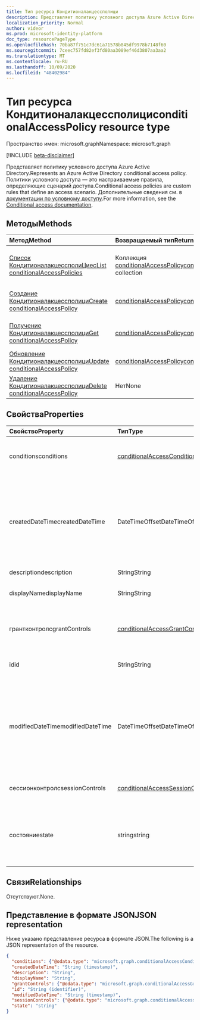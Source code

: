 ```yaml
---
title: Тип ресурса Кондитионалакцессполици
description: Представляет политику условного доступа Azure Active Directory. Политики условного доступа — это настраиваемые правила, определяющие сценарий доступа.
localization_priority: Normal
author: videor
ms.prod: microsoft-identity-platform
doc_type: resourcePageType
ms.openlocfilehash: 70ba87f751c7dc61a71578b845df9978b7148f60
ms.sourcegitcommit: 7ceec757fd82ef3fd80aa3089ef46d3807aa3aa2
ms.translationtype: MT
ms.contentlocale: ru-RU
ms.lasthandoff: 10/09/2020
ms.locfileid: "48402984"
---
```

# <a name="conditionalaccesspolicy-resource-type"></a><span data-ttu-id="c5e1c-104">Тип ресурса Кондитионалакцессполици</span><span class="sxs-lookup"><span data-stu-id="c5e1c-104">conditionalAccessPolicy resource type</span></span>

<span data-ttu-id="c5e1c-105">Пространство имен: microsoft.graph</span><span class="sxs-lookup"><span data-stu-id="c5e1c-105">Namespace: microsoft.graph</span></span>

[!INCLUDE [beta-disclaimer](../../includes/beta-disclaimer.md)]

<span data-ttu-id="c5e1c-106">Представляет политику условного доступа Azure Active Directory.</span><span class="sxs-lookup"><span data-stu-id="c5e1c-106">Represents an Azure Active Directory conditional access policy.</span></span> <span data-ttu-id="c5e1c-107">Политики условного доступа — это настраиваемые правила, определяющие сценарий доступа.</span><span class="sxs-lookup"><span data-stu-id="c5e1c-107">Conditional access policies are custom rules that define an access scenario.</span></span> <span data-ttu-id="c5e1c-108">Дополнительные сведения см. в [документации по условному доступу](/azure/active-directory/conditional-access/).</span><span class="sxs-lookup"><span data-stu-id="c5e1c-108">For more information, see the [Conditional access documentation](/azure/active-directory/conditional-access/).</span></span>

## <a name="methods"></a><span data-ttu-id="c5e1c-109">Методы</span><span class="sxs-lookup"><span data-stu-id="c5e1c-109">Methods</span></span>

| <span data-ttu-id="c5e1c-110">Метод</span><span class="sxs-lookup"><span data-stu-id="c5e1c-110">Method</span></span>       | <span data-ttu-id="c5e1c-111">Возвращаемый тип</span><span class="sxs-lookup"><span data-stu-id="c5e1c-111">Return Type</span></span> | <span data-ttu-id="c5e1c-112">Описание</span><span class="sxs-lookup"><span data-stu-id="c5e1c-112">Description</span></span> |
|:-------------|:------------|:------------|
| [<span data-ttu-id="c5e1c-113">Список КондитионалакцессполиЦиес</span><span class="sxs-lookup"><span data-stu-id="c5e1c-113">List conditionalAccessPolicies</span></span>](../api/conditionalaccessroot-list-policies.md) | <span data-ttu-id="c5e1c-114">Коллекция [conditionalAccessPolicy](conditionalaccesspolicy.md)</span><span class="sxs-lookup"><span data-stu-id="c5e1c-114">[conditionalAccessPolicy](conditionalaccesspolicy.md) collection</span></span> | <span data-ttu-id="c5e1c-115">Получение всех объектов КондитионалакцессполиЦиес в Организации.</span><span class="sxs-lookup"><span data-stu-id="c5e1c-115">Get all of the conditionalAccessPolicies objects in the organization.</span></span> |
| [<span data-ttu-id="c5e1c-116">Создание Кондитионалакцессполици</span><span class="sxs-lookup"><span data-stu-id="c5e1c-116">Create conditionalAccessPolicy</span></span>](../api/conditionalaccessroot-post-policies.md) | [<span data-ttu-id="c5e1c-117">conditionalAccessPolicy</span><span class="sxs-lookup"><span data-stu-id="c5e1c-117">conditionalAccessPolicy</span></span>](conditionalaccesspolicy.md) | <span data-ttu-id="c5e1c-118">Создание нового объекта Кондитионалакцессполици.</span><span class="sxs-lookup"><span data-stu-id="c5e1c-118">Create a new conditionalAccessPolicy object.</span></span> |
| [<span data-ttu-id="c5e1c-119">Получение Кондитионалакцессполици</span><span class="sxs-lookup"><span data-stu-id="c5e1c-119">Get conditionalAccessPolicy</span></span>](../api/conditionalaccesspolicy-get.md) | [<span data-ttu-id="c5e1c-120">conditionalAccessPolicy</span><span class="sxs-lookup"><span data-stu-id="c5e1c-120">conditionalAccessPolicy</span></span>](conditionalaccesspolicy.md) | <span data-ttu-id="c5e1c-121">Чтение свойств и связей объекта Кондитионалакцессполици.</span><span class="sxs-lookup"><span data-stu-id="c5e1c-121">Read properties and relationships of a conditionalAccessPolicy object.</span></span> |
| [<span data-ttu-id="c5e1c-122">Обновление Кондитионалакцессполици</span><span class="sxs-lookup"><span data-stu-id="c5e1c-122">Update conditionalAccessPolicy</span></span>](../api/conditionalaccesspolicy-update.md) | [<span data-ttu-id="c5e1c-123">conditionalAccessPolicy</span><span class="sxs-lookup"><span data-stu-id="c5e1c-123">conditionalAccessPolicy</span></span>](conditionalaccesspolicy.md) | <span data-ttu-id="c5e1c-124">Обновление объекта Кондитионалакцессполици.</span><span class="sxs-lookup"><span data-stu-id="c5e1c-124">Update a conditionalAccessPolicy object.</span></span> |
| [<span data-ttu-id="c5e1c-125">Удаление Кондитионалакцессполици</span><span class="sxs-lookup"><span data-stu-id="c5e1c-125">Delete conditionalAccessPolicy</span></span>](../api/conditionalaccesspolicy-delete.md) | <span data-ttu-id="c5e1c-126">Нет</span><span class="sxs-lookup"><span data-stu-id="c5e1c-126">None</span></span> | <span data-ttu-id="c5e1c-127">Удаление объекта Кондитионалакцессполици.</span><span class="sxs-lookup"><span data-stu-id="c5e1c-127">Delete a conditionalAccessPolicy object.</span></span> |

## <a name="properties"></a><span data-ttu-id="c5e1c-128">Свойства</span><span class="sxs-lookup"><span data-stu-id="c5e1c-128">Properties</span></span>

| <span data-ttu-id="c5e1c-129">Свойство</span><span class="sxs-lookup"><span data-stu-id="c5e1c-129">Property</span></span>     | <span data-ttu-id="c5e1c-130">Тип</span><span class="sxs-lookup"><span data-stu-id="c5e1c-130">Type</span></span>        | <span data-ttu-id="c5e1c-131">Описание</span><span class="sxs-lookup"><span data-stu-id="c5e1c-131">Description</span></span> |
|:-------------|:------------|:------------|
|<span data-ttu-id="c5e1c-132">conditions</span><span class="sxs-lookup"><span data-stu-id="c5e1c-132">conditions</span></span>|[<span data-ttu-id="c5e1c-133">conditionalAccessConditionSet</span><span class="sxs-lookup"><span data-stu-id="c5e1c-133">conditionalAccessConditionSet</span></span>](conditionalaccessconditionset.md)| <span data-ttu-id="c5e1c-134">Задает правила, которые должны выполняться для применения политики.</span><span class="sxs-lookup"><span data-stu-id="c5e1c-134">Specifies the rules that must be met for the policy to apply.</span></span> <span data-ttu-id="c5e1c-135">Обязательный.</span><span class="sxs-lookup"><span data-stu-id="c5e1c-135">Required.</span></span> |
|<span data-ttu-id="c5e1c-136">createdDateTime</span><span class="sxs-lookup"><span data-stu-id="c5e1c-136">createdDateTime</span></span>|<span data-ttu-id="c5e1c-137">DateTimeOffset</span><span class="sxs-lookup"><span data-stu-id="c5e1c-137">DateTimeOffset</span></span>| <span data-ttu-id="c5e1c-138">Тип Timestamp представляет сведения о времени и дате с использованием формата ISO 8601 (всегда применяется формат UTC).</span><span class="sxs-lookup"><span data-stu-id="c5e1c-138">The Timestamp type represents date and time information using ISO 8601 format and is always in UTC time.</span></span> <span data-ttu-id="c5e1c-139">Например, значение полуночи 1 января 2014 г. в формате UTC выглядит так: `'2014-01-01T00:00:00Z'`.</span><span class="sxs-lookup"><span data-stu-id="c5e1c-139">For example, midnight UTC on Jan 1, 2014 would look like this: `'2014-01-01T00:00:00Z'`.</span></span> <span data-ttu-id="c5e1c-140">Статического.</span><span class="sxs-lookup"><span data-stu-id="c5e1c-140">Readonly.</span></span> |
|<span data-ttu-id="c5e1c-141">description</span><span class="sxs-lookup"><span data-stu-id="c5e1c-141">description</span></span>|<span data-ttu-id="c5e1c-142">String</span><span class="sxs-lookup"><span data-stu-id="c5e1c-142">String</span></span>| <span data-ttu-id="c5e1c-143">Не используется.</span><span class="sxs-lookup"><span data-stu-id="c5e1c-143">Not used.</span></span> |
|<span data-ttu-id="c5e1c-144">displayName</span><span class="sxs-lookup"><span data-stu-id="c5e1c-144">displayName</span></span>|<span data-ttu-id="c5e1c-145">String</span><span class="sxs-lookup"><span data-stu-id="c5e1c-145">String</span></span>| <span data-ttu-id="c5e1c-146">Задает отображаемое имя для объекта Кондитионалакцессполици.</span><span class="sxs-lookup"><span data-stu-id="c5e1c-146">Specifies a display name for the conditionalAccessPolicy object.</span></span> |
|<span data-ttu-id="c5e1c-147">грантконтролс</span><span class="sxs-lookup"><span data-stu-id="c5e1c-147">grantControls</span></span>|[<span data-ttu-id="c5e1c-148">conditionalAccessGrantControls</span><span class="sxs-lookup"><span data-stu-id="c5e1c-148">conditionalAccessGrantControls</span></span>](conditionalaccessgrantcontrols.md)| <span data-ttu-id="c5e1c-149">Указывает элементы управления предоставлением, которые должны быть выполнены для передачи политики.</span><span class="sxs-lookup"><span data-stu-id="c5e1c-149">Specifies the grant controls that must be fulfilled to pass the policy.</span></span> |
|<span data-ttu-id="c5e1c-150">id</span><span class="sxs-lookup"><span data-stu-id="c5e1c-150">id</span></span>|<span data-ttu-id="c5e1c-151">String</span><span class="sxs-lookup"><span data-stu-id="c5e1c-151">String</span></span>| <span data-ttu-id="c5e1c-152">Задает идентификатор объекта Кондитионалакцессполици.</span><span class="sxs-lookup"><span data-stu-id="c5e1c-152">Specifies the identifier of a conditionalAccessPolicy object.</span></span> <span data-ttu-id="c5e1c-153">Только для чтения.</span><span class="sxs-lookup"><span data-stu-id="c5e1c-153">Read-only.</span></span>|
|<span data-ttu-id="c5e1c-154">modifiedDateTime</span><span class="sxs-lookup"><span data-stu-id="c5e1c-154">modifiedDateTime</span></span>| <span data-ttu-id="c5e1c-155">DateTimeOffset</span><span class="sxs-lookup"><span data-stu-id="c5e1c-155">DateTimeOffset</span></span>|<span data-ttu-id="c5e1c-156">Тип Timestamp представляет сведения о времени и дате с использованием формата ISO 8601 (всегда применяется формат UTC).</span><span class="sxs-lookup"><span data-stu-id="c5e1c-156">The Timestamp type represents date and time information using ISO 8601 format and is always in UTC time.</span></span> <span data-ttu-id="c5e1c-157">Например, значение полуночи 1 января 2014 г. в формате UTC выглядит так: `'2014-01-01T00:00:00Z'`.</span><span class="sxs-lookup"><span data-stu-id="c5e1c-157">For example, midnight UTC on Jan 1, 2014 would look like this: `'2014-01-01T00:00:00Z'`.</span></span> <span data-ttu-id="c5e1c-158">Статического.</span><span class="sxs-lookup"><span data-stu-id="c5e1c-158">Readonly.</span></span> |
|<span data-ttu-id="c5e1c-159">сессионконтролс</span><span class="sxs-lookup"><span data-stu-id="c5e1c-159">sessionControls</span></span>|[<span data-ttu-id="c5e1c-160">conditionalAccessSessionControls</span><span class="sxs-lookup"><span data-stu-id="c5e1c-160">conditionalAccessSessionControls</span></span>](conditionalaccesssessioncontrols.md)| <span data-ttu-id="c5e1c-161">Задает элементы управления сеансом, которые применяются после входа.</span><span class="sxs-lookup"><span data-stu-id="c5e1c-161">Specifies the session controls that are enforced after sign-in.</span></span> |
|<span data-ttu-id="c5e1c-162">состояние</span><span class="sxs-lookup"><span data-stu-id="c5e1c-162">state</span></span>|<span data-ttu-id="c5e1c-163">string</span><span class="sxs-lookup"><span data-stu-id="c5e1c-163">string</span></span>| <span data-ttu-id="c5e1c-164">Задает состояние объекта Кондитионалакцессполици.</span><span class="sxs-lookup"><span data-stu-id="c5e1c-164">Specifies the state of the conditionalAccessPolicy object.</span></span> <span data-ttu-id="c5e1c-165">Возможные значения: `enabled`, `disabled`, `enabledForReportingButNotEnforced`.</span><span class="sxs-lookup"><span data-stu-id="c5e1c-165">Possible values are: `enabled`, `disabled`, `enabledForReportingButNotEnforced`.</span></span> <span data-ttu-id="c5e1c-166">Обязательный.</span><span class="sxs-lookup"><span data-stu-id="c5e1c-166">Required.</span></span> |

## <a name="relationships"></a><span data-ttu-id="c5e1c-167">Связи</span><span class="sxs-lookup"><span data-stu-id="c5e1c-167">Relationships</span></span>

<span data-ttu-id="c5e1c-168">Отсутствуют.</span><span class="sxs-lookup"><span data-stu-id="c5e1c-168">None.</span></span>

## <a name="json-representation"></a><span data-ttu-id="c5e1c-169">Представление в формате JSON</span><span class="sxs-lookup"><span data-stu-id="c5e1c-169">JSON representation</span></span>

<span data-ttu-id="c5e1c-170">Ниже указано представление ресурса в формате JSON.</span><span class="sxs-lookup"><span data-stu-id="c5e1c-170">The following is a JSON representation of the resource.</span></span>

<!-- {
  "blockType": "resource",
  "optionalProperties": [
    "displayName",
    "description",
    "sessionControls",
    "grantControls"
  ],
  "@odata.type": "microsoft.graph.conditionalAccessPolicy",
  "baseType": "",
  "keyProperty": "id"
}-->

```json
{
  "conditions": {"@odata.type": "microsoft.graph.conditionalAccessConditionSet"},
  "createdDateTime": "String (timestamp)",
  "description": "String",
  "displayName": "String",
  "grantControls": {"@odata.type": "microsoft.graph.conditionalAccessGrantControls"},
  "id": "String (identifier)",
  "modifiedDateTime": "String (timestamp)",
  "sessionControls": {"@odata.type": "microsoft.graph.conditionalAccessSessionControls"},
  "state": "string"
}
```

<!-- uuid: 16cd6b66-4b1a-43a1-adaf-3a886856ed98
2019-02-04 14:57:30 UTC -->
<!-- {
  "type": "#page.annotation",
  "description": "conditionalAccessPolicy resource",
  "keywords": "",
  "section": "documentation",
  "tocPath": ""
}-->